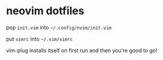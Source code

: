 # neovim dotfiles

pop `init.vim` into `~/.config/nvim/init.vim`

put `vimrc` into `~/.vim/vimrc`

vim-plug installs itself on first run and then you're good to go!
